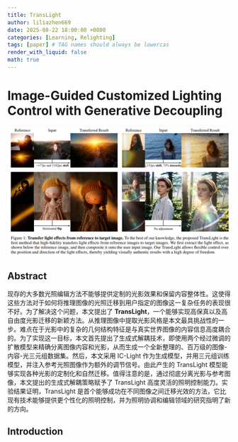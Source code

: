 ```yaml
---
title: TransLight
author: liliazhen669
date: 2025-08-22 18:00:00 +0800
categories: [Learning, Relighting]
tags: [paper] # TAG names should always be lowercas
render_with_liquid: false
math: true
---
```


# Image-Guided Customized Lighting Control with Generative Decoupling

![fig-1](assets/img/translight/fig1.png)

## Abstract


现存的大多数光照编辑方法不能够提供定制的光影效果和保留内容整体性。这使得这些方法对于如何将推理图像的光照迁移到用户指定的图像这一复杂任务的表现很不好。为了解决这个问题，本文提出了 **TransLight**，一个能够实现高保真以及高自由度光影迁移的新颖方法。从推理图像中提取光影风格是本文最具挑战性的一步。难点在于光影中的复杂的几何结构特征是与真实世界图像的内容信息高度耦合的。为了实现这一目标，本文首先提出了生成式解耦技术，即使用两个经过微调的扩散模型来精确分离图像内容和光影，从而生成一个全新整理的、百万级的图像-内容-光三元组数据集。然后，本文采用 IC-Light 作为生成模型，并用三元组训练模型，并注入参考光照图像作为额外的调节信号。由此产生的 TransLight 模型能够实现各种光影的定制化和自然迁移。值得注意的是，通过彻底分离光影与参考图像，本文提出的生成式解耦策略赋予了 TransLight 高度灵活的照明控制能力。实验结果证明，TransLight 是首个能够成功在不同图像之间迁移光效的方法，它比现有技术能够提供更个性化的照明控制，并为照明协调和编辑领域的研究指明了新的方向。

## Introduction
